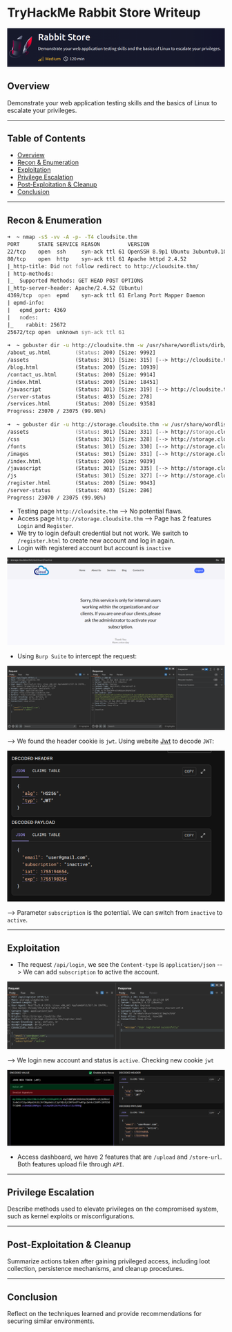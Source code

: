 # TryHackMe Rabbit Store Writeup
![alt text](image.png)

## Overview
Demonstrate your web application testing skills and the basics of Linux to escalate your privileges.

---

## Table of Contents
- [Overview](#overview)
- [Recon & Enumeration](#enumeration)
- [Exploitation](#exploitation)
- [Privilege Escalation](#privilege-escalation)
- [Post-Exploitation & Cleanup](#post-exploitation--cleanup)
- [Conclusion](#conclusion)

---

## Recon & Enumeration
```zsh
➜  ~ nmap -sS -vv -A -p- -T4 cloudsite.thm
PORT      STATE SERVICE REASON         VERSION
22/tcp    open  ssh     syn-ack ttl 61 OpenSSH 8.9p1 Ubuntu 3ubuntu0.10 (Ubuntu Linux; protocol 2.0)
80/tcp    open  http    syn-ack ttl 61 Apache httpd 2.4.52
|_http-title: Did not follow redirect to http://cloudsite.thm/
| http-methods: 
|_  Supported Methods: GET HEAD POST OPTIONS
|_http-server-header: Apache/2.4.52 (Ubuntu)
4369/tcp  open  epmd    syn-ack ttl 61 Erlang Port Mapper Daemon
| epmd-info: 
|   epmd_port: 4369
|   nodes: 
|_    rabbit: 25672
25672/tcp open  unknown syn-ack ttl 61
```

```zsh
➜  ~ gobuster dir -u http://cloudsite.thm -w /usr/share/wordlists/dirb/common.txt -xtxt,php,html,js -t30
/about_us.html        (Status: 200) [Size: 9992]
/assets               (Status: 301) [Size: 315] [--> http://cloudsite.thm/assets/]
/blog.html            (Status: 200) [Size: 10939]
/contact_us.html      (Status: 200) [Size: 9914]
/index.html           (Status: 200) [Size: 18451]
/javascript           (Status: 301) [Size: 319] [--> http://cloudsite.thm/javascript/]
/server-status        (Status: 403) [Size: 278]
/services.html        (Status: 200) [Size: 9358]
Progress: 23070 / 23075 (99.98%)
```

```zsh
➜  ~ gobuster dir -u http://storage.cloudsite.thm -w /usr/share/wordlists/dirb/common.txt -xtxt,php,html,js -t30
/assets               (Status: 301) [Size: 331] [--> http://storage.cloudsite.thm/assets/]
/css                  (Status: 301) [Size: 328] [--> http://storage.cloudsite.thm/css/]
/fonts                (Status: 301) [Size: 330] [--> http://storage.cloudsite.thm/fonts/]
/images               (Status: 301) [Size: 331] [--> http://storage.cloudsite.thm/images/]
/index.html           (Status: 200) [Size: 9039]
/javascript           (Status: 301) [Size: 335] [--> http://storage.cloudsite.thm/javascript/]
/js                   (Status: 301) [Size: 327] [--> http://storage.cloudsite.thm/js/]
/register.html        (Status: 200) [Size: 9043]
/server-status        (Status: 403) [Size: 286]
Progress: 23070 / 23075 (99.98%)
```

+ Testing page `http://cloudsite.thm` --> No potential flaws. 
+ Access page `http://storage.cloudsite.thm` --> Page has 2 features `Login` and `Register`.
+ We try to login default credential but not work. We switch to `/register.html` to create new account and log in again.
+ Login with registered account but account is `inactive`

![alt text](image-1.png)

+ Using `Burp Suite` to intercept the request: 

![alt text](image-2.png)

--> We found the header cookie is `jwt`. Using website [Jwt](https://www.jwt.io/) to decode `JWT`:

![alt text](image-3.png)

--> Parameter `subscription` is the potential. We can switch from `inactive` to `active`.

---

## Exploitation

+ The request `/api/login`, we see the `Content-type` is `application/json` --> We can add `subscription` to active the account.

![alt text](image-4.png)

--> We login new account and status is `active`. Checking new cookie `jwt`

![alt text](image-5.png)

+ Access dashboard, we have 2 features that are `/upload` and `/store-url`. Both features upload file through `API`.






---

## Privilege Escalation
Describe methods used to elevate privileges on the compromised system, such as kernel exploits or misconfigurations.

---

## Post-Exploitation & Cleanup
Summarize actions taken after gaining privileged access, including loot collection, persistence mechanisms, and cleanup procedures.

---

## Conclusion
Reflect on the techniques learned and provide recommendations for securing similar environments.



